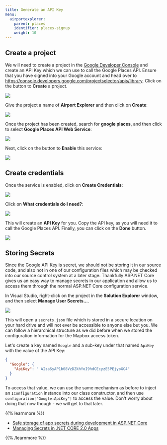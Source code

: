```yaml
---
title: Generate an API Key
menu: 
  airportexplorer:
    parent: places
    identifier: places-signup
    weight: 10
---
```


## Create a project

We will need to create a project in the [Google Developer Console](https://console.developers.google.com) and create an API Key which we can use to call the Google Places API. Ensure that you have signed into your Google account and head over to https://console.developers.google.com/projectselector/apis/library. Click on the button to **Create** a project.

![](/images/books/airport-explorer/google-places/signup/google-1.png)

Give the project a name of **Airport Explorer** and then click on **Create**:

![](/images/books/airport-explorer/google-places/signup/google-2.png)

Once the project has been created, search for **google places**, and then click to select **Google Places API Web Service**:

![](/images/books/airport-explorer/google-places/signup/google-3.png)

Next, click on the button to **Enable** this service:

![](/images/books/airport-explorer/google-places/signup/google-4.png)

## Create credentials

Once the service is enabled, click on **Create Credentials**:

![](/images/books/airport-explorer/google-places/signup/google-5.png)

Click on **What credentials do I need?**:

![](/images/books/airport-explorer/google-places/signup/google-6.png)

This will create an **API Key** for you. Copy the API key, as you will need it to call the Google Places API. Finally, you can click on the **Done** button.

![](/images/books/airport-explorer/google-places/signup/google-7.png)

## Storing Secrets

Since the Google API Key is secret, we should not be storing it in our source code, and also not in one of our configuration files which may be checked into our source control system at a later stage. Thankfully ASP.NET Core gives us an easy way to manage secrets in our application and allow us to access them through the normal ASP.NET Core configuration service. 

In Visual Studio, right-click on the project in the **Solution Explorer** window, and then select **Manage User Secrets...**. 

![](/images/books/airport-explorer/google-places/signup/manage-user-secrets.png)

This will open a `secrets.json` file which is stored in a secure location on your hard drive and will not ever be accessible to anyone else but you. We can follow a hierarchical structure as we did before when we stored the configuration information for the Mapbox access token.

Let's create a key named `Google` and a sub-key under that named `ApiKey` with the value of the API Key:

```json
{
  "Google": {
    "ApiKey": " AIzaSyAP1b08VzDZkhYoI9hdCEcyzE5PEjyoGC4"
  }
}
```

To access that value, we can use the same mechanism as before to inject an `IConfiguration` instance into our class constructor, and then use `configuration["Google:ApiKey"]` to access the value. Don't worry about doing that now though - we will get to that later.

{{% learnmore %}}


* [Safe storage of app secrets during development in ASP.NET Core](https://docs.microsoft.com/en-us/aspnet/core/security/app-secrets?tabs=visual-studio)
* [Managing Secrets in .NET CORE 2.0 Apps](https://blogs.msdn.microsoft.com/mihansen/2017/09/10/managing-secrets-in-net-core-2-0-apps/)

{{% /learnmore %}}

